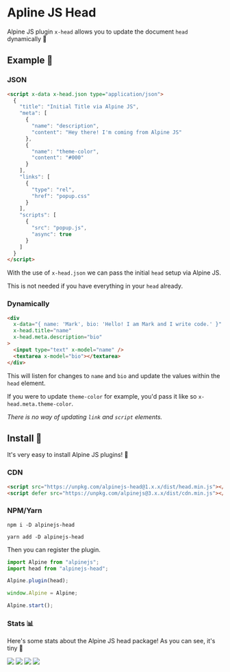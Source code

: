 # Apline JS Head

Alpine JS plugin `x-head` allows you to update the document `head` dynamically 🥳

## Example 👀

### JSON

```html
<script x-data x-head.json type="application/json">
  {
    "title": "Initial Title via Alpine JS",
    "meta": [
      {
        "name": "description",
        "content": "Hey there! I'm coming from Alpine JS"
      },
      {
        "name": "theme-color",
        "content": "#000"
      }
    ],
    "links": [
      {
        "type": "rel",
        "href": "popup.css"
      }
    ],
    "scripts": [
      {
        "src": "popup.js",
        "async": true
      }
    ]
  }
</script>
```

With the use of `x-head.json` we can pass the initial `head` setup via Alpine JS.

This is not needed if you have everything in your `head` already.

### Dynamically

```html
<div
  x-data="{ name: 'Mark', bio: 'Hello! I am Mark and I write code.' }"
  x-head.title="name"
  x-head.meta.description="bio"
>
  <input type="text" x-model="name" />
  <textarea x-model="bio"></textarea>
</div>
```

This will listen for changes to `name` and `bio` and update the values within the `head` element.

If you were to update `theme-color` for example, you'd pass it like so `x-head.meta.theme-color`.

_There is no way of updating `link` and `script` elements._

## Install 🌟

It's very easy to install Alpine JS plugins! 🙌

### CDN

```html
<script src="https://unpkg.com/alpinejs-head@1.x.x/dist/head.min.js"></script>
<script defer src="https://unpkg.com/alpinejs@3.x.x/dist/cdn.min.js"></script>
```

### NPM/Yarn

```shell
npm i -D alpinejs-head

yarn add -D alpinejs-head
```

Then you can register the plugin.

```js
import Alpine from "alpinejs";
import head from "alpinejs-head";

Alpine.plugin(head);

window.Alpine = Alpine;

Alpine.start();
```

### Stats 📊

Here's some stats about the Alpine JS head package! As you can see, it's tiny 🤏

![](https://img.shields.io/bundlephobia/min/alpinejs-head)
![](https://img.shields.io/npm/v/alpinejs-head)
![](https://img.shields.io/npm/dt/alpinejs-head)
![](https://img.shields.io/github/license/markmead/alpinejs-head)

